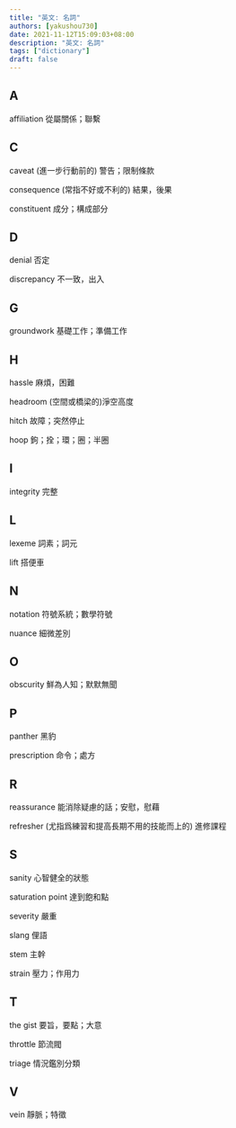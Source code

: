 ```yaml
---
title: "英文: 名詞"
authors: [yakushou730]
date: 2021-11-12T15:09:03+08:00
description: "英文: 名詞"
tags: ["dictionary"]
draft: false
---
```


## A
affiliation 從屬關係；聯繫

## C
caveat (進一步行動前的) 警告；限制條款

consequence (常指不好或不利的) 結果，後果

constituent 成分；構成部分

## D
denial 否定

discrepancy 不一致，出入

## G
groundwork 基礎工作；準備工作

## H
hassle 麻煩，困難

headroom (空間或橋梁的)淨空高度

hitch 故障；突然停止

hoop 鉤；拴；環；圈；半圈

## I
integrity 完整

## L
lexeme 詞素；詞元

lift 搭便車

## N
notation 符號系統；數學符號

nuance 細微差別

## O
obscurity 鮮為人知；默默無聞

## P
panther 黑豹

prescription 命令；處方

## R
reassurance 能消除疑慮的話；安慰，慰藉

refresher (尤指爲練習和提高長期不用的技能而上的) 進修課程

## S
sanity 心智健全的狀態

saturation point 達到飽和點

severity 嚴重

slang 俚語

stem 主幹

strain 壓力；作用力

## T
the gist 要旨，要點；大意

throttle 節流閥

triage 情況鑑別分類

## V
vein 靜脈；特徵


